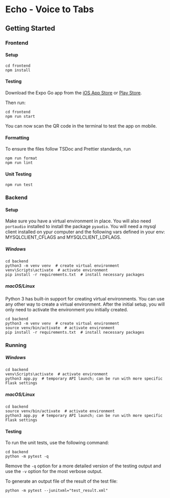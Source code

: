 # Echo - Voice to Tabs

## Getting Started

### Frontend

#### Setup

```
cd frontend
npm install
```

#### Testing

Download the Expo Go app from the [iOS App Store](https://apps.apple.com/us/app/expo-go/id982107779) or [Play Store](https://play.google.com/store/apps/details?id=host.exp.exponent&hl=en_US&gl=US&pli=1).

Then run:

```
cd frontend
npm run start
```

You can now scan the QR code in the terminal to test the app on mobile.

#### Formatting

To ensure the files follow TSDoc and Prettier standards, run

```
npm run format
npm run lint
```

#### Unit Testing

```
npm run test
```

### Backend

#### Setup

Make sure you have a virtual environment in place. You will also need `portaudio` installed to install the package `pyaudio`. You will need a mysql client installed on ypur computer and the following vars defined in your env: MYSQLCLIENT_CFLAGS and MYSQLCLIENT_LDFLAGS. 

##### Windows

```
cd backend
python3 -m venv venv  # create virtual environment
venv\Scripts\activate  # activate environment
pip install -r requirements.txt  # install necessary packages
```

##### macOS/Linux

Python 3 has built-in support for creating virtual environments. You can use any other way to create a virtual environment. After the initial setup, you will only need to activate the environment you initially created.

```
cd backend
python3 -m venv venv  # create virtual environment
source venv/bin/activate  # activate environment
pip install -r requirements.txt  # install necessary packages
```

### Running

##### Windows
```
cd backend
venv\Scripts\activate  # activate environment
python3 app.py  # temporary API launch; can be run with more specific Flask settings
```

##### macOS/Linux

```
cd backend
source venv/bin/activate  # activate environment
python3 app.py  # temporary API launch; can be run with more specific Flask settings
```

#### Testing
To run the unit tests, use the following command: 
```
cd backend
python -m pytest -q
```
Remove the `-q` option for a more detailed version of the testing output and use the `-v` option for the most verbose output.

To generate an output file of the result of the test file:
```
python -m pytest --junitxml="test_result.xml"
```